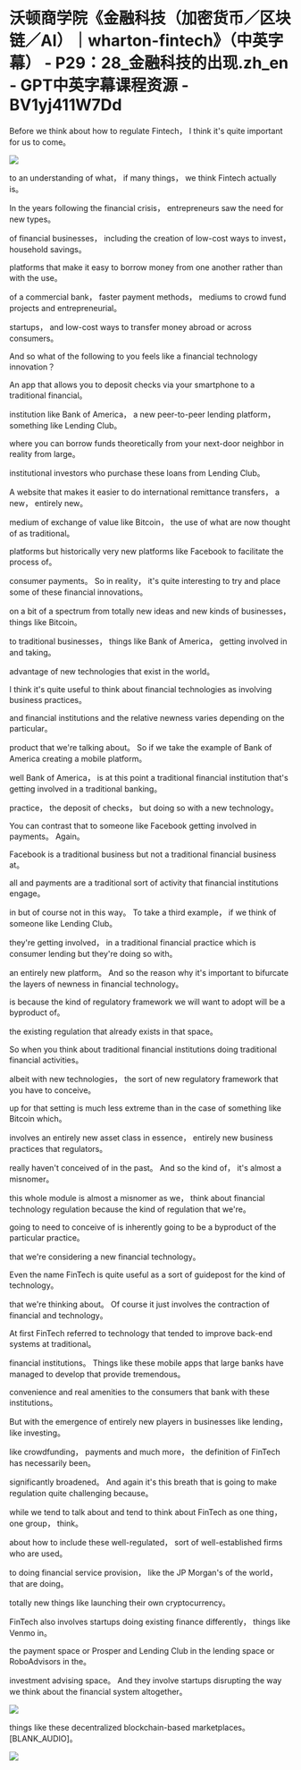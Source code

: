 # 沃顿商学院《金融科技（加密货币／区块链／AI）｜wharton-fintech》（中英字幕） - P29：28_金融科技的出现.zh_en - GPT中英字幕课程资源 - BV1yj411W7Dd

 Before we think about how to regulate Fintech， I think it's quite important for us to come。



![](img/e0456809a2ed2a0910499ad87d7a85ce_1.png)

 to an understanding of what， if many things， we think Fintech actually is。

 In the years following the financial crisis， entrepreneurs saw the need for new types。

 of financial businesses， including the creation of low-cost ways to invest， household savings。

 platforms that make it easy to borrow money from one another rather than with the use。

 of a commercial bank， faster payment methods， mediums to crowd fund projects and entrepreneurial。

 startups， and low-cost ways to transfer money abroad or across consumers。

 And so what of the following to you feels like a financial technology innovation？

 An app that allows you to deposit checks via your smartphone to a traditional financial。

 institution like Bank of America， a new peer-to-peer lending platform， something like Lending Club。

 where you can borrow funds theoretically from your next-door neighbor in reality from large。

 institutional investors who purchase these loans from Lending Club。

 A website that makes it easier to do international remittance transfers， a new， entirely new。

 medium of exchange of value like Bitcoin， the use of what are now thought of as traditional。

 platforms but historically very new platforms like Facebook to facilitate the process of。

 consumer payments。 So in reality， it's quite interesting to try and place some of these financial innovations。

 on a bit of a spectrum from totally new ideas and new kinds of businesses， things like Bitcoin。

 to traditional businesses， things like Bank of America， getting involved in and taking。

 advantage of new technologies that exist in the world。

 I think it's quite useful to think about financial technologies as involving business practices。

 and financial institutions and the relative newness varies depending on the particular。

 product that we're talking about。 So if we take the example of Bank of America creating a mobile platform。

 well Bank of America， is at this point a traditional financial institution that's getting involved in a traditional banking。

 practice， the deposit of checks， but doing so with a new technology。

 You can contrast that to someone like Facebook getting involved in payments。 Again。

 Facebook is a traditional business but not a traditional financial business at。

 all and payments are a traditional sort of activity that financial institutions engage。

 in but of course not in this way。 To take a third example， if we think of someone like Lending Club。

 they're getting involved， in a traditional financial practice which is consumer lending but they're doing so with。

 an entirely new platform。 And so the reason why it's important to bifurcate the layers of newness in financial technology。

 is because the kind of regulatory framework we will want to adopt will be a byproduct of。

 the existing regulation that already exists in that space。

 So when you think about traditional financial institutions doing traditional financial activities。

 albeit with new technologies， the sort of new regulatory framework that you have to conceive。

 up for that setting is much less extreme than in the case of something like Bitcoin which。

 involves an entirely new asset class in essence， entirely new business practices that regulators。

 really haven't conceived of in the past。 And so the kind of， it's almost a misnomer。

 this whole module is almost a misnomer as we， think about financial technology regulation because the kind of regulation that we're。

 going to need to conceive of is inherently going to be a byproduct of the particular practice。

 that we're considering a new financial technology。

 Even the name FinTech is quite useful as a sort of guidepost for the kind of technology。

 that we're thinking about。 Of course it just involves the contraction of financial and technology。

 At first FinTech referred to technology that tended to improve back-end systems at traditional。

 financial institutions。 Things like these mobile apps that large banks have managed to develop that provide tremendous。

 convenience and real amenities to the consumers that bank with these institutions。

 But with the emergence of entirely new players in businesses like lending， like investing。

 like crowdfunding， payments and much more， the definition of FinTech has necessarily been。

 significantly broadened。 And again it's this breath that is going to make regulation quite challenging because。

 while we tend to talk about and tend to think about FinTech as one thing， one group， think。

 about how to include these well-regulated， sort of well-established firms who are used。

 to doing financial service provision， like the JP Morgan's of the world， that are doing。

 totally new things like launching their own cryptocurrency。

 FinTech also involves startups doing existing finance differently， things like Venmo in。

 the payment space or Prosper and Lending Club in the lending space or RoboAdvisors in the。

 investment advising space。 And they involve startups disrupting the way we think about the financial system altogether。



![](img/e0456809a2ed2a0910499ad87d7a85ce_3.png)

 things like these decentralized blockchain-based marketplaces。 [BLANK_AUDIO]。



![](img/e0456809a2ed2a0910499ad87d7a85ce_5.png)